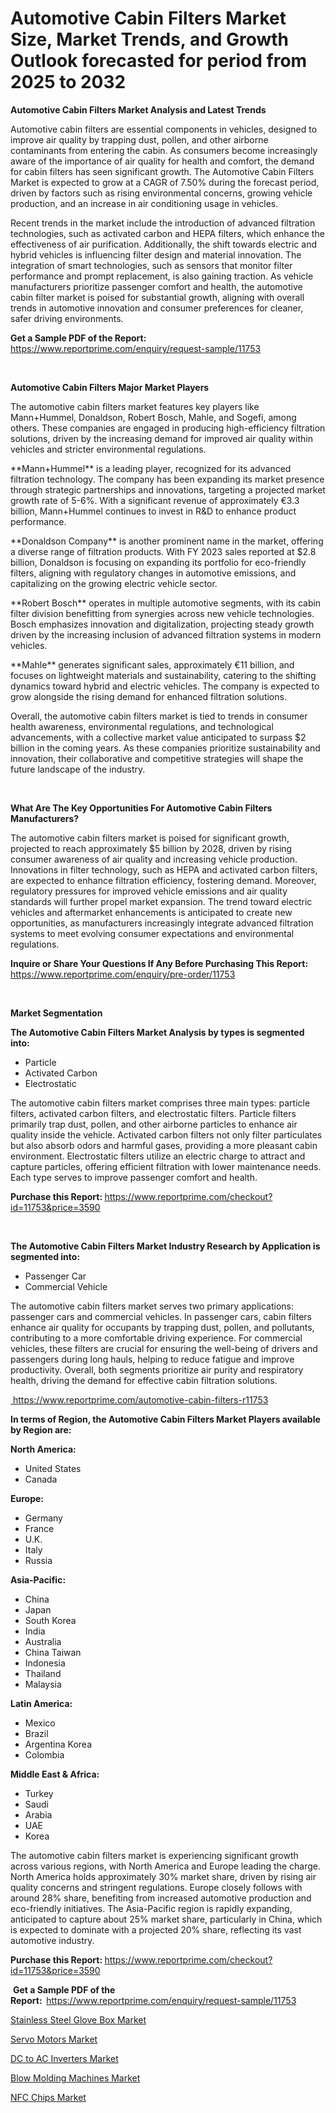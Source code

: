 <p><h1>Automotive Cabin Filters Market Size, Market Trends, and Growth Outlook forecasted for period from 2025 to 2032</h1></p><p><strong>Automotive Cabin Filters Market Analysis and Latest Trends</strong></p>
<p><p>Automotive cabin filters are essential components in vehicles, designed to improve air quality by trapping dust, pollen, and other airborne contaminants from entering the cabin. As consumers become increasingly aware of the importance of air quality for health and comfort, the demand for cabin filters has seen significant growth. The Automotive Cabin Filters Market is expected to grow at a CAGR of 7.50% during the forecast period, driven by factors such as rising environmental concerns, growing vehicle production, and an increase in air conditioning usage in vehicles.</p><p>Recent trends in the market include the introduction of advanced filtration technologies, such as activated carbon and HEPA filters, which enhance the effectiveness of air purification. Additionally, the shift towards electric and hybrid vehicles is influencing filter design and material innovation. The integration of smart technologies, such as sensors that monitor filter performance and prompt replacement, is also gaining traction. As vehicle manufacturers prioritize passenger comfort and health, the automotive cabin filter market is poised for substantial growth, aligning with overall trends in automotive innovation and consumer preferences for cleaner, safer driving environments.</p></p>
<p><strong>Get a Sample PDF of the Report:&nbsp;</strong> <a href="https://www.reportprime.com/enquiry/request-sample/11753?utm_campaign=2955&utm_medium=2&utm_source=Github&utm_content=ia&utm_term=17032025&utm_id=automotive-cabin-filters">https://www.reportprime.com/enquiry/request-sample/11753</a></p>
<p>&nbsp;</p>
<p><strong>Automotive Cabin Filters Major Market Players</strong></p>
<p><p>The automotive cabin filters market features key players like Mann+Hummel, Donaldson, Robert Bosch, Mahle, and Sogefi, among others. These companies are engaged in producing high-efficiency filtration solutions, driven by the increasing demand for improved air quality within vehicles and stricter environmental regulations.</p><p>**Mann+Hummel** is a leading player, recognized for its advanced filtration technology. The company has been expanding its market presence through strategic partnerships and innovations, targeting a projected market growth rate of 5-6%. With a significant revenue of approximately €3.3 billion, Mann+Hummel continues to invest in R&D to enhance product performance.</p><p>**Donaldson Company** is another prominent name in the market, offering a diverse range of filtration products. With FY 2023 sales reported at $2.8 billion, Donaldson is focusing on expanding its portfolio for eco-friendly filters, aligning with regulatory changes in automotive emissions, and capitalizing on the growing electric vehicle sector.</p><p>**Robert Bosch** operates in multiple automotive segments, with its cabin filter division benefitting from synergies across new vehicle technologies. Bosch emphasizes innovation and digitalization, projecting steady growth driven by the increasing inclusion of advanced filtration systems in modern vehicles.</p><p>**Mahle** generates significant sales, approximately €11 billion, and focuses on lightweight materials and sustainability, catering to the shifting dynamics toward hybrid and electric vehicles. The company is expected to grow alongside the rising demand for enhanced filtration solutions.</p><p>Overall, the automotive cabin filters market is tied to trends in consumer health awareness, environmental regulations, and technological advancements, with a collective market value anticipated to surpass $2 billion in the coming years. As these companies prioritize sustainability and innovation, their collaborative and competitive strategies will shape the future landscape of the industry.</p></p>
<p>&nbsp;</p>
<p><strong>What Are The Key Opportunities For Automotive Cabin Filters Manufacturers?</strong></p>
<p><p>The automotive cabin filters market is poised for significant growth, projected to reach approximately $5 billion by 2028, driven by rising consumer awareness of air quality and increasing vehicle production. Innovations in filter technology, such as HEPA and activated carbon filters, are expected to enhance filtration efficiency, fostering demand. Moreover, regulatory pressures for improved vehicle emissions and air quality standards will further propel market expansion. The trend toward electric vehicles and aftermarket enhancements is anticipated to create new opportunities, as manufacturers increasingly integrate advanced filtration systems to meet evolving consumer expectations and environmental regulations.</p></p>
<p><strong>Inquire or Share Your Questions If Any Before Purchasing This Report:</strong> <a href="https://www.reportprime.com/enquiry/pre-order/11753?utm_campaign=2955&utm_medium=2&utm_source=Github&utm_content=ia&utm_term=17032025&utm_id=automotive-cabin-filters">https://www.reportprime.com/enquiry/pre-order/11753</a></p>
<p>&nbsp;</p>
<p><strong>Market Segmentation</strong></p>
<p><strong>The Automotive Cabin Filters Market Analysis by types is segmented into:</strong></p>
<p><ul><li>Particle</li><li>Activated Carbon</li><li>Electrostatic</li></ul></p>
<p><p>The automotive cabin filters market comprises three main types: particle filters, activated carbon filters, and electrostatic filters. Particle filters primarily trap dust, pollen, and other airborne particles to enhance air quality inside the vehicle. Activated carbon filters not only filter particulates but also absorb odors and harmful gases, providing a more pleasant cabin environment. Electrostatic filters utilize an electric charge to attract and capture particles, offering efficient filtration with lower maintenance needs. Each type serves to improve passenger comfort and health.</p></p>
<p><strong>Purchase this Report:&nbsp;</strong><a href="https://www.reportprime.com/checkout?id=11753&price=3590&utm_campaign=2955&utm_medium=2&utm_source=Github&utm_content=ia&utm_term=17032025&utm_id=automotive-cabin-filters">https://www.reportprime.com/checkout?id=11753&price=3590</a></p>
<p>&nbsp;</p>
<p><strong>The Automotive Cabin Filters Market Industry Research by Application is segmented into:</strong></p>
<p><ul><li>Passenger Car</li><li>Commercial Vehicle</li></ul></p>
<p><p>The automotive cabin filters market serves two primary applications: passenger cars and commercial vehicles. In passenger cars, cabin filters enhance air quality for occupants by trapping dust, pollen, and pollutants, contributing to a more comfortable driving experience. For commercial vehicles, these filters are crucial for ensuring the well-being of drivers and passengers during long hauls, helping to reduce fatigue and improve productivity. Overall, both segments prioritize air purity and respiratory health, driving the demand for effective cabin filtration solutions.</p></p>
<p><a href="https://www.reportprime.com/automotive-cabin-filters-r11753?utm_campaign=2955&utm_medium=2&utm_source=Github&utm_content=ia&utm_term=17032025&utm_id=automotive-cabin-filters">&nbsp;https://www.reportprime.com/automotive-cabin-filters-r11753</a></p>
<p><strong>In terms of Region, the Automotive Cabin Filters Market Players available by Region are:</strong></p>
<p>
    <p> <strong> North America: </strong>
        <ul>
            <li>United States</li>
            <li>Canada</li>
        </ul>
        </p> 
    <p> <strong> Europe: </strong>
        <ul>
            <li>Germany</li>
            <li>France</li>
            <li>U.K.</li>
            <li>Italy</li>
            <li>Russia</li>
        </ul>
        </p> 
    <p> <strong> Asia-Pacific: </strong>
        <ul>
            <li>China</li>
            <li>Japan</li>
            <li>South Korea</li>
            <li>India</li>
            <li>Australia</li>
            <li>China Taiwan</li>
            <li>Indonesia</li>
            <li>Thailand</li>
            <li>Malaysia</li>
        </ul>
        </p> 
    <p> <strong> Latin America: </strong>
        <ul>
            <li>Mexico</li>
            <li>Brazil</li>
            <li>Argentina Korea</li>
            <li>Colombia</li>
        </ul>
        </p> 
    <p> <strong> Middle East & Africa: </strong>
        <ul>
            <li>Turkey</li>
            <li>Saudi</li>
            <li>Arabia</li>
            <li>UAE</li>
            <li>Korea</li>
        </ul>
    </p>
    </p>
<p><p>The automotive cabin filters market is experiencing significant growth across various regions, with North America and Europe leading the charge. North America holds approximately 30% market share, driven by rising air quality concerns and stringent regulations. Europe closely follows with around 28% share, benefiting from increased automotive production and eco-friendly initiatives. The Asia-Pacific region is rapidly expanding, anticipated to capture about 25% market share, particularly in China, which is expected to dominate with a projected 20% share, reflecting its vast automotive industry.</p></p>
<p><strong>Purchase this Report: </strong><a href="https://www.reportprime.com/checkout?id=11753&price=3590&utm_campaign=2955&utm_medium=2&utm_source=Github&utm_content=ia&utm_term=17032025&utm_id=automotive-cabin-filters">https://www.reportprime.com/checkout?id=11753&price=3590</a></p>
<p>&nbsp;<strong>Get a Sample PDF of the Report:&nbsp;&nbsp;</strong><a href="https://www.reportprime.com/enquiry/request-sample/11753?utm_campaign=2955&utm_medium=2&utm_source=Github&utm_content=ia&utm_term=17032025&utm_id=automotive-cabin-filters">https://www.reportprime.com/enquiry/request-sample/11753</a></p>
<p><strong></strong></p>
<p><p><a href="https://www.linkedin.com/pulse/stainless-steel-glove-box-market-analysis-2025-2032-trends-84y3c?utm_campaign=2955&utm_medium=2&utm_source=Github&utm_content=ia&utm_term=17032025&utm_id=automotive-cabin-filters">Stainless Steel Glove Box Market</a></p><p><a href="https://www.linkedin.com/pulse/servo-motors-market-outlook-growth-trends-106-cagr-from-2025-vponf?utm_campaign=2955&utm_medium=2&utm_source=Github&utm_content=ia&utm_term=17032025&utm_id=automotive-cabin-filters">Servo Motors Market</a></p><p><a href="https://www.linkedin.com/pulse/overview-dc-ac-inverters-market-competitive-landscape-projected-cwgtf?utm_campaign=2955&utm_medium=2&utm_source=Github&utm_content=ia&utm_term=17032025&utm_id=automotive-cabin-filters">DC to AC Inverters Market</a></p><p><a href="https://www.linkedin.com/pulse/blow-molding-machines-market-report-in-depth-analysis-global-zfr9c?utm_campaign=2955&utm_medium=2&utm_source=Github&utm_content=ia&utm_term=17032025&utm_id=automotive-cabin-filters">Blow Molding Machines Market</a></p><p><a href="https://www.linkedin.com/pulse/whats-ahead-nfc-chips-market-analysis-2025-2032-65-cagr-2qy4c?utm_campaign=2955&utm_medium=2&utm_source=Github&utm_content=ia&utm_term=17032025&utm_id=automotive-cabin-filters">NFC Chips Market</a></p></p>